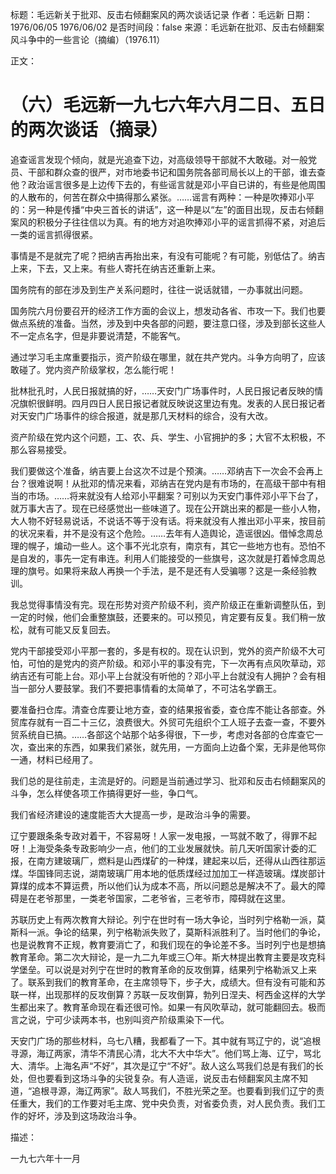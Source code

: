 标题：毛远新关于批邓、反击右倾翻案风的两次谈话记录
作者：毛远新
日期：1976/06/05 1976/06/02
是否时间段：false
来源：毛远新在批邓、反击右倾翻案风斗争中的一些言论（摘编）（1976.11）

正文：

# （六）毛远新一九七六年六月二日、五日的两次谈话（摘录）

追查谣言发现个倾向，就是光追查下边，对高级领导干部就不大敢碰。对一般党员、干部和群众查的很严，对市地委书记和国务院各部司局长以上的干部，谁去查他？政治谣言很多是上边传下去的，有些谣言就是邓小平自已讲的，有些是他周围的人散布的，何苦在群众中搞得那么紧张。……谣言有两种：一种是吹捧邓小平的：另一种是传播“中央三首长的讲话”，这一种是以“左”的面目出现，反击右倾翻案风的积极分子往往信以为真。有的地方对追吹捧邓小平的谣言抓得不紧，对追后一类的谣言抓得很紧。

事情是不是就完了呢？把纳吉再抬出来，有没有可能呢？有可能，别低估了。纳吉上来，下去，又上来。有些人寄托在纳吉还重新上来。

国务院有的部在涉及到生产关系问题时，往往一说话就错，一办事就出问题。

国务院六月份要召开的经济工作方面的会议上，想发动各省、市攻一下。我们也要做点系统的准备。当然，涉及到中央各部的问题，要注意口径，涉及到部长这些人不一定点名字，但是非要说清楚，不能客气。

通过学习毛主席重要指示，资产阶级在哪里，就在共产党内。斗争方向明了，应该敢碰了。党内资产阶级掌权，怎么能行呢！

批林批孔时，人民日报就搞的好，……天安门广场事件时，人民日报记者反映的情况旗帜很鲜明。四月四日人民日报记者就反映说这里边有鬼。发表的人民日报记者对天安门广场事件的综合报道，就是那几天材料的综合，没有大改。

资产阶级在党内这个问题，工、农、兵、学生、小官拥护的多；大官不太积极，不那么容易接受。

我们要做这个准备，纳吉要上台这次不过是个预演。……邓纳吉下一次会不会再上台？很难说啊！从批邓的情况来看，邓纳吉在党内是有市场的，在高级干部中有相当的市场。……将来就没有人给邓小平翻案？可别以为天安门事件邓小平下台了，就万事大吉了。现在已经感觉出一些味道了。现在公开跳出来的都是一些小人物，大人物不好轻易说话，不说话不等于没有话。将来就没有人推出邓小平来，按目前的状况来看，并不是没有这个危险。……去年有人造舆论，造谣很凶。借悼念周总理的幌子，煸动一些人。这个事不光北京有，南京有，其它一些地方也有。恐怕不是自发的，事先一定有串连。利用人们能接受的一些旗号，这次就是打着悼念周总理的旗号。如果将来敌人再换一个手法，是不是还有人受骗哪？这是一条经验教训。

我总觉得事情没有完。现在形势对资产阶级不利，资产阶级正在重新调整队伍，到一定的时候，他们会重整旗鼓，还要来的。可以预见，肯定要有反复。我们稍一放松，就有可能又反复回去。

党内干部接受邓小平那一套的，多是有权的。现在认识到，党外的资产阶级不大可怕，可怕的是党内的资产阶级。和邓小平的事没有完，下一次再有点风吹草动，邓纳吉还有可能上台。邓小平上台就没有听他的？邓小平上台就没有人拥护？会有相当一部分人要鼓掌。我们不要把事情看的太简单了，不可沽名学霸王。

要准备扫仓库。清查仓库要让地方查，查的结果报省委，查仓库不能让各部查。外贸库存就有一百二十三亿，浪费很大。外贸可先组织个工人班子去查一查，不要外贸系统自已搞。……各部这个站那个站多得很，下一步，考虑对各部的仓库查它一次，查出来的东西，如果我们紧张，就先用，一方面向上边备个案，无非是他骂你一通，材料已经用了。

我们总的是往前走，主流是好的。问题是当前通过学习、批邓和反击右倾翻案风的斗争，怎么样使各项工作搞得更好一些，争口气。

我们省经济建设的速度能否大大提高一步，是政治斗争的需要。

辽宁要跟条条专政对着干，不容易呀！人家一发电报，一骂就不敢了，得罪不起呀！上海受条条专政影响少一点，他们的工业发展就快。前几天听国家计委的汇报，在南方建玻璃厂，燃料是山西煤矿的一种煤，建起来以后，还得从山西往那运煤。华国锋同志说，湖南玻璃厂用本地的低质煤经过加加工一样造玻璃。煤炭部计算煤的成本不算运费，所以他们认为成本不高，所以问题总是解决不了。最大的障碍是在老爷那里，一类老爷国家，二老爷省，三老爷市，障碍就在这里。

苏联历史上有两次教育大辩论。列宁在世时有一场大争论，当时列宁格勒一派，莫斯科一派。争论的结果，列宁格勒派失败了，莫斯科派胜利了。当时他们的争论，也是说教育不正规，教育要消亡了，和我们现在的争论差不多。当时列宁也是想搞教育革命。第二次大辩论，是一九二九年或三〇年。斯大林提出教育主要是攻克科学堡垒。可以说是对列宁在世时的教育革命的反攻倒算，结果列宁格勒派又上来了。联系到我们的教育革命，在主席领导下，步子大，成绩大。但有没有可能和苏联一样，出现那样的反攻倒算？苏联一反攻倒算，勃列日涅夫、柯西金这样的大学生都出来了。教育革命现在看还很可怜。如果一有风吹草动，就可能翻回去。极而言之说，宁可少读两本书，也别叫资产阶级熏染下一代。

天安门广场的那些材料，乌七八糟，我都看了一下。其中就有骂辽宁的，说“追根寻源，海辽两家，清华不清民心清，北大不大中华大”。他们骂上海、辽宁，骂北大、清华。上海名声“不好”，其次是辽宁“不好”。敌人这么骂我们总是有我们的长处，但也要看到这场斗争的尖锐复杂。有人造谣，说反击右倾翻案风主席不知道，“追根寻源，海辽两家”。敌人骂我们，不胜光荣之至。也要看到我们辽宁的责任重大，我们的工作要对毛主席、党中央负责，对省委负责，对人民负责。我们工作的好坏，涉及到这场政治斗争。

描述：

一九七六年十一月

